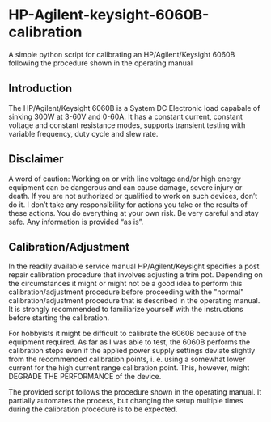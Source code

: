 # HP-Agilent-keysight-6060B-calibration

A simple python script for calibrating an HP/Agilent/Keysight 6060B following the procedure shown in the operating manual

## Introduction

The HP/Agilent/Keysight 6060B is a System DC Electronic load capabale of sinking 300W at 3-60V and 0-60A. It has a constant current, constant voltage and constant resistance modes, supports transient testing with variable frequency, duty cycle and slew rate.

## Disclaimer

A word of caution: Working on or with line voltage and/or high energy equipment can be dangerous and can cause damage, severe injury or death. If you are not authorized or qualified to work on such devices, don’t do it. I don’t take any responsibility for actions you take or the results of these actions. You do everything at your own risk. Be very careful and stay safe. Any information is provided “as is”.

## Calibration/Adjustment

In the readily available service manual HP/Agilent/Keysight specifies a post repair calibration procedure that involves adjusting a trim pot.
Depending on the circumstances it might or might not be a good idea to perform this calibration/adjustment procedure before proceeding with the
"normal" calibration/adjustment procedure that is described in the operating manual. It is strongly recommended to familiarize yourself with the instructions before starting the calibration.

For hobbyists it might be difficult to calibrate the 6060B because of the equipment required. As far as I was able to test, the 6060B performs the calibration steps even if the applied power supply settings deviate slightly from the recommended calibration points, i. e. using a somewhat lower current for the high current range calibration point. This, however, might DEGRADE THE PERFORMANCE of the device.

The provided script follows the procedure shown in the operating manual. It partially automates the process, but changing the setup multiple times during the calibration procedure is to be expected.